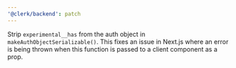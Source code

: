 ```yaml
---
'@clerk/backend': patch
---
```


Strip `experimental__has` from the auth object in `makeAuthObjectSerializable()`. This fixes an issue in Next.js where an error is being thrown when this function is passed to a client component as a prop.
